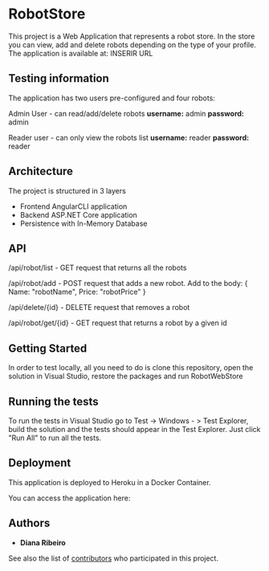 # RobotStore

This project is a Web Application that represents a robot store. In the store you can view, add and delete robots depending on
the type of your profile. The application is available at: INSERIR URL

## Testing information

The application has two users pre-configured and four robots:

Admin User - can read/add/delete robots
**username:** admin
**password:** admin

Reader user - can only view the robots list
**username:** reader
**password:** reader

## Architecture

The project is structured in 3 layers 

- Frontend AngularCLI application
- Backend ASP.NET Core application
- Persistence with In-Memory Database

## API

/api/robot/list - GET request that returns all the robots

/api/robot/add - POST request that adds a new robot.
                  Add to the body: 
                  {
                    Name: "robotName",
                    Price: "robotPrice"
                  }
                  
/api/delete/{id} - DELETE request that removes a robot

/api/robot/get/{id} - GET request that returns a robot by a given id

## Getting Started

In order to test locally, all you need to do is clone this repository, open the solution in Visual Studio, restore the packages and
run RobotWebStore

## Running the tests

To run the tests in Visual Studio go to Test -> Windows - > Test Explorer, build the solution and the tests should appear in the
Test Explorer. Just click "Run All" to run all the tests.


## Deployment

This application is deployed to Heroku in a Docker Container.

You can access the application here: 


## Authors

* **Diana Ribeiro** 

See also the list of [contributors](https://github.com/dianagribeiro/robotshop/graphs/contributors) who participated in this project.
